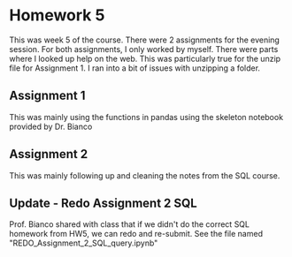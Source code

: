 # Homework 5

This was week 5 of the course. There were 2 assignments for the evening session. For both assignments, I only worked by myself. There were parts where I looked up help on the web. This was particularly true for the unzip file for Assignment 1. I ran into a bit of issues with unzipping a folder. 

## Assignment 1
This was mainly using the functions in pandas using the skeleton notebook provided by Dr. Bianco

## Assignment 2
This was mainly following up and cleaning the notes from the SQL course. 

## Update - Redo Assignment 2 SQL
Prof. Bianco shared with class that if we didn't do the correct SQL homework from HW5, we can redo and re-submit. See the file named "REDO_Assignment_2_SQL_query.ipynb"
